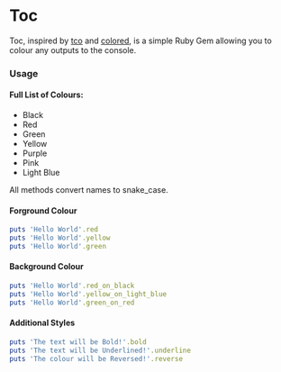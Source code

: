 # Toc

Toc, inspired by [tco](https://github.com/pazdera/tco) and [colored](https://github.com/defunkt/colored), is a simple Ruby Gem allowing you to colour any outputs to the console.

### Usage

#### Full List of Colours:

- Black
- Red
- Green
- Yellow
- Purple
- Pink
- Light Blue

All methods convert names to snake_case.

#### Forground Colour

```ruby
puts 'Hello World'.red
puts 'Hello World'.yellow
puts 'Hello World'.green
```

#### Background Colour

```ruby
puts 'Hello World'.red_on_black
puts 'Hello World'.yellow_on_light_blue
puts 'Hello World'.green_on_red
```

#### Additional Styles

```ruby
puts 'The text will be Bold!'.bold
puts 'The text will be Underlined!'.underline
puts 'The colour will be Reversed!'.reverse
```
